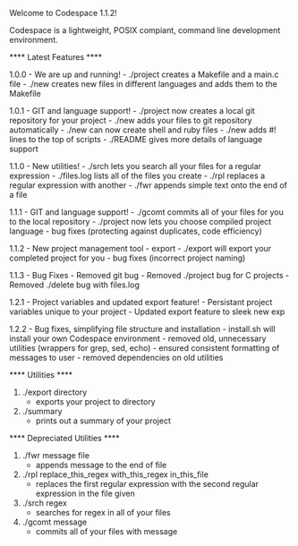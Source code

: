 Welcome to Codespace 1.1.2!

Codespace is a lightweight, POSIX compiant, command line development environment.

**** Latest  Features ****

1.0.0 - We are up and running!
	- ./project creates a Makefile and a main.c file
	- ./new creates new files in different languages and adds them to the Makefile
 
1.0.1 - GIT and language support!
	- ./project now creates a local git repository for your project
	- ./new adds your files to git repository automatically
	- ./new can now create shell and ruby files
	- ./new adds #! lines to the top of scripts
	- ./README gives more details of language support

1.1.0 - New utilities!
	- ./srch lets you search all your files for a regular expression
	- ./files.log lists all of the files you create
	- ./rpl replaces a regular expression with another
	- ./fwr appends simple text onto the end of a file 

1.1.1 - GIT and language support!
	- ./gcomt commits all of your files for you to the local repository
	- ./project now lets you choose compiled project language
	- bug fixes (protecting against duplicates, code efficiency)

1.1.2 - New project management tool - export
	- ./export will export your completed project for you
	- bug fixes (incorrect project naming)

1.1.3 - Bug Fixes
	- Removed git bug
	- Removed ./project bug for C projects
	- Removed ./delete bug with files.log

1.2.1 - Project variables and updated export feature!
      	- Persistant project variables unique to your project
	- Updated export feature to sleek new exp

1.2.2 - Bug fixes, simplifying file structure and installation
	- install.sh will install your own Codespace environment
	- removed old, unnecessary utilities (wrappers for grep, sed, echo)
	- ensured consistent formatting of messages to user
	- removed dependencies on old utilities

**** Utilities ****
1. ./export directory
	- exports your project to directory
2. ./summary
	- prints out a summary of your project

**** Depreciated Utilities ****
1. ./fwr message file
	- appends message to the end of file
2. ./rpl replace_this_regex with_this_regex in_this_file
	- replaces the first regular expression with the second regular expression in the file given
3. ./srch regex
	- searches for regex in all of your files
4. ./gcomt message
	- commits all of your files with message
